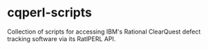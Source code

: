 # cqperl-scripts
Collection of scripts for accessing IBM's Rational ClearQuest defect tracking software via its RatlPERL API.
